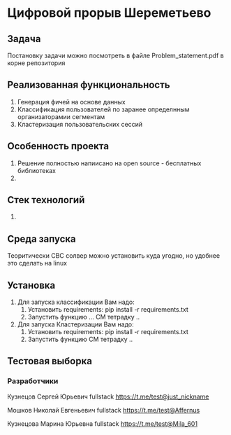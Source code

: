 # Цифровой прорыв Шереметьево

## Задача
   Постановку задачи можно посмотреть в файле Problem_statement.pdf в корне репозитория

## Реализованная функциональность
   1. Генерация фичей на основе данных
   2. Классификация пользователей по заранее определнным организаторамии сегментам
   3. Кластеризация пользовательских сессий

## Особенность проекта
   1. Решение полностью напиисано на open source - бесплатных библиотеках
   2. 


## Cтек технологий
   1. 

## Среда запуска
   Теоритически CBC солвер можно установить куда угодно, но удобнее это сделать на linux

## Установка

1. Для запуска классификации Вам надо:
   1. Установить requirements: pip install -r requirements.txt
   2. Запустить функцию ...
   СМ тетрадку .. 
2. Для запуска Кластеризации Вам надо:
   1. Установить requirements: pip install -r requirements.txt
   2. Запустить функцию
   СМ тетрадку .. 
## Тестовая выборка
 

### Разработчики
Кузнецов Сергей Юрьевич fullstack https://t.me/test@just_nickname

Мошков Николай Евгеньевич fullstack https://t.me/test@Affernus

Кузнецова Марина Юрьевна fullstack https://t.me/test@Mila_601


